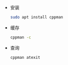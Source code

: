 
- 安装

  ```bash
  sudo apt install cppman
  ```

- 缓存

  ```bash
  cppman -c
  ```

- 查询

  ```bash
  cppman atexit
  ```

